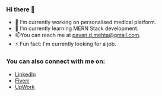 ### Hi there 👋

- 🔭 I’m currently working on personalised medical platform.
- 🌱 I’m currently learning MERN Stack development.
- 📫You can reach me at pavan.d.mehta@gmail.com.
- ⚡ Fun fact: I'm currently looking for a job.


### You can also connect with me on:

 - [LinkedIn](https://www.linkedin.com/in/pawandmehta/)
 - [Fiverr](https://www.fiverr.com/pawanmehta_?up_rollout=true)
 - [UpWork](https://www.upwork.com/freelancers/~01925223aa9465cbb0)
